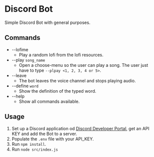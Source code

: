 # Discord Bot
Simple Discord Bot with general purposes.

## Commands

* --lofime
  * Play a random lofi from the lofi resources.
* --play `song_name`
  * Open a choose-menu so the user can play a song. The user just have to type `--plpay <1, 2, 3, 4 or 5>`.
* --leave
  * The bot leaves the voice channel and stops playing audio.
* --define `word`
  * Show the definition of the typed word.
* --help
  * Show all commands available.

## Usage

1. Set up a Discord application od [Discord Developer Portal](https://discord.com/developers/applications), get an API KEY and add the Bot to a server.
2. Populate the `.env` file with your API_KEY.
3. Run `npm install`.
4. Run `node src/index.js`
